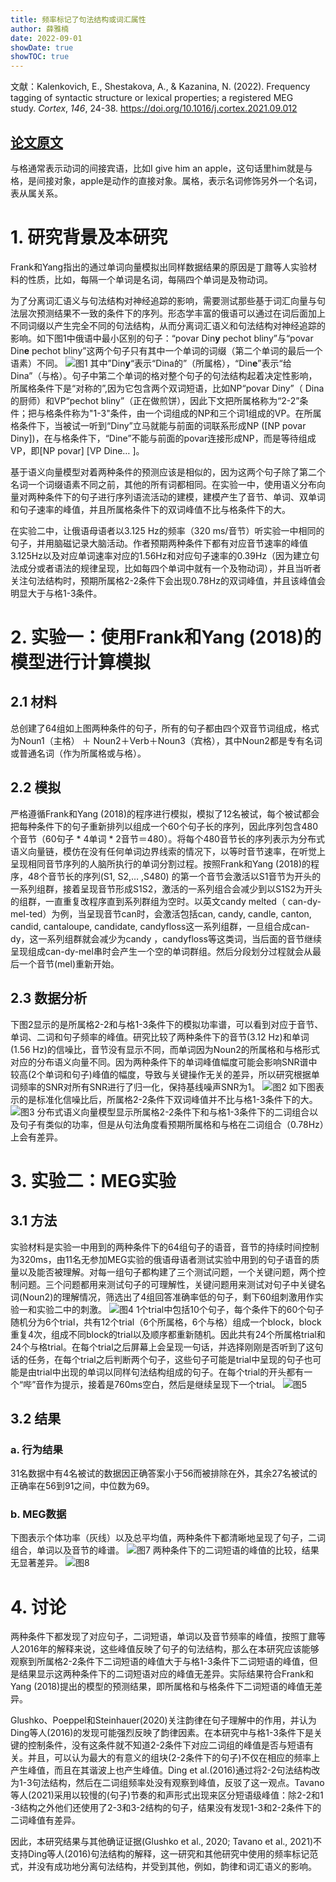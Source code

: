```yaml
---
title: 频率标记了句法结构或词汇属性
author: 薛雅楠
date: 2022-09-01
showDate: true
showTOC: true
---
```

文献：Kalenkovich, E., Shestakova, A., & Kazanina, N. (2022). Frequency tagging of syntactic structure or lexical properties; a registered MEG study. _Cortex_, _146_, 24-38.
https://doi.org/10.1016/j.cortex.2021.09.012
## [论文原文](../Source_Files/2022-09-01-XYN1.Pdf)
与格通常表示动词的间接宾语，比如I give him an apple，这句话里him就是与格，是间接对象，apple是动作的直接对象。属格，表示名词修饰另外一个名词，表从属关系。
# 1. 研究背景及本研究
Frank和Yang指出的通过单词向量模拟出同样数据结果的原因是丁鼐等人实验材料的性质，比如，每隔一个单词是名词，每隔四个单词是及物动词。

为了分离词汇语义与句法结构对神经追踪的影响，需要测试那些基于词汇向量与句法层次预测结果不一致的条件下的序列。形态学丰富的俄语可以通过在词后面加上不同词缀以产生完全不同的句法结构，从而分离词汇语义和句法结构对神经追踪的影响。如下图1中俄语中最小区别的句子：“povar Din**y** pechot bliny”与“povar Din**e** pechot bliny”这两个句子只有其中一个单词的词缀（第二个单词的最后一个语素）不同。
![图1](../Supporting_Information/2022-09-01-XYN1-Fig-1.png)
其中”Din**y**“表示“Dina的”（所属格），“Din**e**”表示“给Dina”（与格）。句子中第二个单词的格对整个句子的句法结构起着决定性影响，所属格条件下是“对称的”,因为它包含两个双词短语，比如NP“povar Diny”（ Dina的厨师）和VP“pechot bliny”（正在做煎饼），因此下文把所属格称为“2-2”条件；把与格条件称为"1-3"条件，由一个词组成的NP和三个词1组成的VP。在所属格条件下，当被试一听到“Diny”立马就能与前面的词联系形成NP ([NP povar Diny])，在与格条件下，“Dine”不能与前面的povar连接形成NP，而是等待组成VP，即[NP povar]  [VP Dine… ]。

基于语义向量模型对着两种条件的预测应该是相似的，因为这两个句子除了第二个名词一个词缀语素不同之前，其他的所有词都相同。在实验一中，使用语义分布向量对两种条件下的句子进行序列语流活动的建模，建模产生了音节、单词、双单词和句子速率的峰值，并且所属格条件下的双词峰值不比与格条件下的大。

在实验二中，让俄语母语者以3.125 Hz的频率（320 ms/音节）听实验一中相同的句子，并用脑磁记录大脑活动。作者预期两种条件下都有对应音节速率的峰值3.125Hz以及对应单词速率对应的1.56Hz和对应句子速率的0.39Hz（因为建立句法成分或者语法的规律呈现，比如每四个单词中就有一个及物动词），并且当听者关注句法结构时，预期所属格2-2条件下会出现0.78Hz的双词峰值，并且该峰值会明显大于与格1-3条件。
# 2. 实验一：使用Frank和Yang (2018)的模型进行计算模拟
## 2.1 材料
总创建了64组如上图两种条件的句子，所有的句子都由四个双音节词组成，格式为Noun1（主格） ＋ Noun2＋Verb＋Noun3（宾格），其中Noun2都是专有名词或普通名词（作为所属格或与格）。
## 2.2 模拟
严格遵循Frank和Yang (2018)的程序进行模拟，模拟了12名被试，每个被试都会把每种条件下的句子重新排列以组成一个60个句子长的序列，因此序列包含480个音节（60句子 * 4单词 * 2音节＝480）。将每个480音节长的序列表示为分布式语义向量链，模仿在没有任何单词边界线索的情况下，以等时音节速率，在听觉上呈现相同音节序列的人脑所执行的单词分割过程。按照Frank和Yang (2018)的程序，48个音节长的序列(S1, S2,… ,S480) 的第一个音节会激活以S1音节为开头的一系列组群，接着呈现音节形成S1S2，激活的一系列组合会减少到以S1S2为开头的组群，一直重复改程序直到系列群组为空时。以英文candy melted（ can-dy-mel-ted）为例，当呈现音节can时，会激活包括can, candy, candle, canton, candid, cantaloupe, candidate, candyfloss这一系列组群，一旦组合成can-dy，这一系列组群就会减少为candy ，candyfloss等这类词，当后面的音节继续呈现组成can-dy-mel串时会产生一个空的单词群组。然后分段划分过程就会从最后一个音节(mel)重新开始。
## 2.3 数据分析
下图2显示的是所属格2-2和与格1-3条件下的模拟功率谱，可以看到对应于音节、单词、二词和句子频率的峰值。研究比较了两种条件下的音节(3.12 Hz)和单词(1.56 Hz)的信噪比，音节没有显示不同，而单词因为Noun2的所属格和与格形式对应的分布语义向量不同。因为两种条件下的单词峰值幅度可能会影响SNR谱中较高(2个单词和句子)峰值的幅度，导致与关键操作无关的差异，所以研究根据单词频率的SNR对所有SNR进行了归一化，保持基线噪声SNR为1。
![图2](../Supporting_Information/2022-09-01-XYN1-Fig-2.png)
如下图表示的是标准化信噪比后，所属格2-2条件下双词峰值并不比与格1-3条件下的大。
![图3](../Supporting_Information/2022-09-01-XYN1-Fig-3.png)
分布式语义向量模型显示所属格2-2条件下和与格1-3条件下的二词组合以及句子有类似的功率，但是从句法角度看预期所属格和与格在二词组合（0.78Hz）上会有差异。
# 3. 实验二：MEG实验
## 3.1 方法
实验材料是实验一中用到的两种条件下的64组句子的语音，音节的持续时间控制为320ms，由11名无参加MEG实验的俄语母语者测试实验中用到的句子语音的质量以及能否被理解。对每一组句子都构建了三个测试问题，一个关键问题，两个控制问题。三个问题都用来测试句子的可理解性，关键问题用来测试对句子中关键名词(Noun2)的理解情况，筛选出了4组回答准确率低的句子，剩下60组刺激用作实验一和实验二中的刺激。
![图4](../Supporting_Information/2022-09-01-XYN1-Fig-4.png)
1个trial中包括10个句子，每个条件下的60个句子随机分为6个trial，共有12个trial（6个所属格，6个与格）组成一个block，block重复4次，组成不同block的trial以及顺序都重新随机。因此共有24个所属格trial和24个与格trial。在每个trial之后屏幕上会呈现一句话，并选择刚刚是否听到了这句话的任务，在每个trial之后判断两个句子，这些句子可能是trial中呈现的句子也可能是由trial中出现的单词以同样句法结构组成的句子。在每个trial的开头都有一个“哔”音作为提示，接着是760ms空白，然后是继续呈现下一个trial。
![图5](../Supporting_Information/2022-09-01-XYN1-Fig-5.png)
## 3.2 结果
### a. 行为结果
31名数据中有4名被试的数据因正确答案小于56而被排除在外，其余27名被试的正确率在56到91之间，中位数为69。
### b.  MEG数据
下图表示个体功率（灰线）以及总平均值，两种条件下都清晰地呈现了句子，二词组合，单词以及音节的峰谱。
![图7](../Supporting_Information/2022-09-01-XYN1-Fig-7.png)
两种条件下的二词短语的峰值的比较，结果无显著差异。
![图8](../Supporting_Information/2022-09-01-XYN1-Fig-8.png)
# 4. 讨论
两种条件下都发现了对应句子，二词短语，单词以及音节频率的峰值，按照丁鼐等人2016年的解释来说，这些峰值反映了句子的句法结构，那么在本研究应该能够观察到所属格2-2条件下二词短语的峰值大于与格1-3条件下二词短语的峰值，但是结果显示这两种条件下的二词短语对应的峰值无差异。实际结果符合Frank和Yang (2018)提出的模型的预测结果，即所属格和与格条件下二词短语的峰值无差异。

Glushko、Poeppel和Steinhauer(2020)关注韵律在句子理解中的作用，并认为Ding等人(2016)的发现可能强烈反映了韵律因素。在本研究中与格1-3条件下是关键的控制条件，没有这条件就不知道2-2条件下对应二词组的峰值是否与短语有关。并且，可以认为最大的有意义的组块(2-2条件下的句子)不仅在相应的频率上产生峰值，而且在其谐波上也产生峰值。Ding et al.(2016)通过将2-2句法结构改为1-3句法结构，然后在二词组频率处没有观察到峰值，反驳了这一观点。Tavano等人(2021)采用以较慢的(句子)节奏的和声形式出现来区分短语级峰值：除2-2和1 -3结构之外他们还使用了2-3和3-2结构的句子，结果没有发现1-3和2-2条件下的二词峰值有差异。

因此，本研究结果与其他确证证据(Glushko et al., 2020; Tavano et al., 2021)不支持Ding等人(2016)句法结构的解释，这一研究和其他研究中使用的频率标记范式，并没有成功地分离句法结构，并受到其他，例如，韵律和词汇语义的影响。

